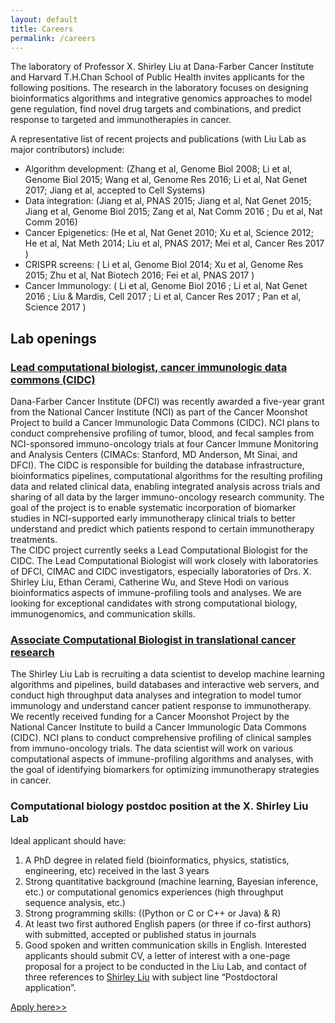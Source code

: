 ```yaml
---
layout: default
title: Careers
permalink: /careers
---
```


The laboratory of Professor X. Shirley Liu at Dana-Farber Cancer Institute and Harvard T.H.Chan School of Public Health invites applicants for the following positions. The research in the laboratory focuses on designing bioinformatics algorithms and integrative genomics approaches to model gene regulation, find novel drug targets and combinations, and predict response to targeted and immunotherapies in cancer. <br>

A representative list of recent projects and publications (with Liu Lab as major contributors) include: <br>
- Algorithm development: (Zhang et al, Genome Biol 2008; Li et al, Genome Biol 2015; Wang et al, Genome Res 2016; Li et al, Nat Genet 2017; Jiang et al, accepted to Cell Systems)
- Data integration: (Jiang et al, PNAS 2015; Jiang et al, Nat Genet 2015; Jiang et al, Genome Biol 2015; Zang et al, Nat Comm 2016 ; Du et al, Nat Comm 2016)
- Cancer Epigenetics: (He et al, Nat Genet 2010; Xu et al, Science 2012; He et al, Nat Meth 2014; Liu et al, PNAS 2017; Mei et al, Cancer Res 2017 )
- CRISPR screens: ( Li et al, Genome Biol 2014; Xu et al, Genome Res 2015; Zhu et al, Nat Biotech 2016; Fei et al, PNAS 2017 )
- Cancer Immunology: ( Li et al, Genome Biol 2016 ; Li et al, Nat Genet 2016 ; Liu & Mardis, Cell 2017 ; Li et al, Cancer Res 2017 ; Pan et al, Science 2017 )

## Lab openings
### [Lead computational biologist, cancer immunologic data commons (CIDC)](https://careers-dfci.icims.com/jobs/17781/scientist%2c-cancer-immunologic-data-commons-%28liu-lab%29/job?mobile=false&width=1004&height=500&bga=true&needsRedirect=false&jan1offset=-300&jun1offset=-240)
Dana-Farber Cancer Institute (DFCI) was recently awarded a five-year grant from the National Cancer Institute (NCI) as part of the Cancer Moonshot Project to build a Cancer Immunologic Data Commons (CIDC). NCI plans to conduct comprehensive profiling of tumor, blood, and fecal samples from NCI-sponsored immuno-oncology trials at four Cancer Immune Monitoring and Analysis Centers (CIMACs: Stanford, MD Anderson, Mt Sinai, and DFCI). The CIDC is responsible for building the database infrastructure, bioinformatics pipelines, computational algorithms for the resulting profiling data and related clinical data, enabling integrated analysis across trials and sharing of all data by the larger immuno-oncology research community. The goal of the project is to enable systematic incorporation of biomarker studies in NCI-supported early immunotherapy clinical trials to better understand and predict which patients respond to certain immunotherapy treatments. <br>
The CIDC project currently seeks a Lead Computational Biologist for the CIDC. The Lead Computational Biologist will work closely with laboratories of DFCI, CIMAC and CIDC investigators, especially laboratories of Drs. X. Shirley Liu, Ethan Cerami, Catherine Wu, and Steve Hodi on various bioinformatics aspects of immune-profiling tools and analyses. We are looking for exceptional candidates with strong computational biology, immunogenomics, and communication skills.

### [Associate Computational Biologist in translational cancer research](https://careers-dfci.icims.com/jobs/18700/associate-computational-biologist%2c-liu-lab/job?mobile=false&width=986&height=500&bga=true&needsRedirect=false&jan1offset=-300&jun1offset=-240)
The Shirley Liu Lab is recruiting a data scientist to develop machine learning algorithms and pipelines, build databases and interactive web servers, and conduct high throughput data analyses and integration to model tumor immunology and understand cancer patient response to immunotherapy. We recently received funding for a Cancer Moonshot Project by the National Cancer Institute to build a Cancer Immunologic Data Commons (CIDC). NCI plans to conduct comprehensive profiling of clinical samples from immuno-oncology trials. The data scientist will work on various computational aspects of immune-profiling algorithms and analyses, with the goal of identifying biomarkers for optimizing immunotherapy strategies in cancer.

### Computational biology postdoc position at the X. Shirley Liu Lab
Ideal applicant should have: <br>
1. A PhD degree in related field (bioinformatics, physics, statistics, engineering, etc) received in the last 3 years
2. Strong quantitative background (machine learning, Bayesian inference, etc.) or computational genomics experiences (high throughput sequence analysis, etc.)
3. Strong programming skills: ((Python or C or C++ or Java) & R)
4. At least two first authored English papers (or three if co-first authors) with submitted, accepted or published status in journals
5. Good spoken and written communication skills in English. 
Interested applicants should submit CV, a letter of interest with a one-page proposal for a project to be conducted in the Liu Lab, and contact of three references to [Shirley Liu](mailto:xsliu@ds.dfci.harvard.edu) with subject line “Postdoctoral application”.

[Apply here>>](mailto:xsliu@ds.dfci.harvard.edu)
